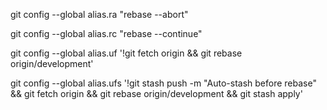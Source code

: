 git config --global alias.ra "rebase --abort"

git config --global alias.rc "rebase --continue"



git config --global alias.uf '!git fetch origin && git rebase origin/development'

git config --global alias.ufs '!git stash push -m "Auto-stash before rebase" && git fetch origin && git rebase origin/development && git stash apply'

